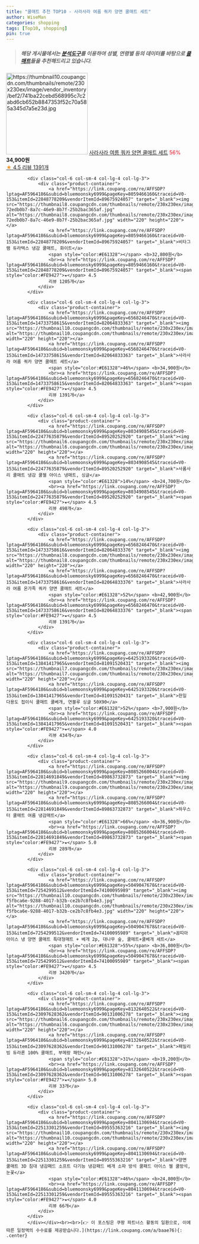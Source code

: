 ```yaml
---
title: "쿨매트 추천 TOP10 - 사라사라 여름 쿼카 양면 쿨매트 세트"
author: WiseMan
categories: shopping
tags: [Top10, shopping]
pin: true
---
```


> ##### 해당 게시물에서는 [**분석도구**](https://itemscout.io/)를 이용하여 **성별**, **연령별** 등의 데이터를 바탕으로 [**쿨매트**](https://link.coupang.com/a/baae76)들을 추천해드리고 있습니다.
<div class="container"><div class="row">
            <div class="col-6 col-sm-4 col-lg-4 col-lg-3">
                <div class="product-container">
                    <a href="https://link.coupang.com/re/AFFSDP?lptag=AF5964186&subid=bluemoonsky6999&pageKey=6568246470&traceid=V0-153&itemId=14733758615&vendorItemId=82064833363" target="_blank"><img src="https://thumbnail10.coupangcdn.com/thumbnails/remote/230x230ex/image/vendor_inventory/bef2/741ba22cebd568995c7c2abd6cb652b8847353f52c70a585a345d7a5e23d.jpg" alt="https://thumbnail10.coupangcdn.com/thumbnails/remote/230x230ex/image/vendor_inventory/bef2/741ba22cebd568995c7c2abd6cb652b8847353f52c70a585a345d7a5e23d.jpg" width="220" height="220"></a>
                    <a href="https://link.coupang.com/re/AFFSDP?lptag=AF5964186&subid=bluemoonsky6999&pageKey=6568246470&traceid=V0-153&itemId=14733758615&vendorItemId=82064833363" target="_blank">사라사라 여름 쿼카 양면 쿨매트 세트</a>
                    <span style="color:#E61328">56%</span> <b>34,900원</b>
                    <br><a href="https://link.coupang.com/re/AFFSDP?lptag=AF5964186&subid=bluemoonsky6999&pageKey=6568246470&traceid=V0-153&itemId=14733758615&vendorItemId=82064833363" target="_blank"><span style="color:#FE9427">★</span> 4.5
                    리뷰 1391개</a>
                </div>
            </div>
            
            <div class="col-6 col-sm-4 col-lg-4 col-lg-3">
                <div class="product-container">
                    <a href="https://link.coupang.com/re/AFFSDP?lptag=AF5964186&subid=bluemoonsky6999&pageKey=8059466160&traceid=V0-153&itemId=22848778209&vendorItemId=89675924057" target="_blank"><img src="https://thumbnail8.coupangcdn.com/thumbnails/remote/230x230ex/image/retail/images/1076256154144450-72edb0b7-8a7c-46e9-8b7f-25b2bac365af.jpg" alt="https://thumbnail8.coupangcdn.com/thumbnails/remote/230x230ex/image/retail/images/1076256154144450-72edb0b7-8a7c-46e9-8b7f-25b2bac365af.jpg" width="220" height="220"></a>
                    <a href="https://link.coupang.com/re/AFFSDP?lptag=AF5964186&subid=bluemoonsky6999&pageKey=8059466160&traceid=V0-153&itemId=22848778209&vendorItemId=89675924057" target="_blank">비타그램 듀라텍스 냉감 쿨매트, 화이트</a>
                    <span style="color:#E61328"></span> <b>32,800원</b>
                    <br><a href="https://link.coupang.com/re/AFFSDP?lptag=AF5964186&subid=bluemoonsky6999&pageKey=8059466160&traceid=V0-153&itemId=22848778209&vendorItemId=89675924057" target="_blank"><span style="color:#FE9427">★</span> 4.5
                    리뷰 1205개</a>
                </div>
            </div>
            
            <div class="col-6 col-sm-4 col-lg-4 col-lg-3">
                <div class="product-container">
                    <a href="https://link.coupang.com/re/AFFSDP?lptag=AF5964186&subid=bluemoonsky6999&pageKey=6568246470&traceid=V0-153&itemId=14733758615&vendorItemId=82064833363" target="_blank"><img src="https://thumbnail10.coupangcdn.com/thumbnails/remote/230x230ex/image/vendor_inventory/bef2/741ba22cebd568995c7c2abd6cb652b8847353f52c70a585a345d7a5e23d.jpg" alt="https://thumbnail10.coupangcdn.com/thumbnails/remote/230x230ex/image/vendor_inventory/bef2/741ba22cebd568995c7c2abd6cb652b8847353f52c70a585a345d7a5e23d.jpg" width="220" height="220"></a>
                    <a href="https://link.coupang.com/re/AFFSDP?lptag=AF5964186&subid=bluemoonsky6999&pageKey=6568246470&traceid=V0-153&itemId=14733758615&vendorItemId=82064833363" target="_blank">사라사라 여름 쿼카 양면 쿨매트 세트</a>
                    <span style="color:#E61328">46%</span> <b>34,900원</b>
                    <br><a href="https://link.coupang.com/re/AFFSDP?lptag=AF5964186&subid=bluemoonsky6999&pageKey=6568246470&traceid=V0-153&itemId=14733758615&vendorItemId=82064833363" target="_blank"><span style="color:#FE9427">★</span> 4.5
                    리뷰 1391개</a>
                </div>
            </div>
            
            <div class="col-6 col-sm-4 col-lg-4 col-lg-3">
                <div class="product-container">
                    <a href="https://link.coupang.com/re/AFFSDP?lptag=AF5964186&subid=bluemoonsky6999&pageKey=8034908545&traceid=V0-153&itemId=22477635879&vendorItemId=89520252920" target="_blank"><img src="https://thumbnail6.coupangcdn.com/thumbnails/remote/230x230ex/image/vendor_inventory/f845/514da878a7eb18dfc75330f72710dafb2108ef0e24450d3c637cf7838c96.png" alt="https://thumbnail6.coupangcdn.com/thumbnails/remote/230x230ex/image/vendor_inventory/f845/514da878a7eb18dfc75330f72710dafb2108ef0e24450d3c637cf7838c96.png" width="220" height="220"></a>
                    <a href="https://link.coupang.com/re/AFFSDP?lptag=AF5964186&subid=bluemoonsky6999&pageKey=8034908545&traceid=V0-153&itemId=22477635879&vendorItemId=89520252920" target="_blank">사롬사리 쿨매트 냉감 쿨젤 아이스 냉매트, 싱글</a>
                    <span style="color:#E61328">14%</span> <b>24,700원</b>
                    <br><a href="https://link.coupang.com/re/AFFSDP?lptag=AF5964186&subid=bluemoonsky6999&pageKey=8034908545&traceid=V0-153&itemId=22477635879&vendorItemId=89520252920" target="_blank"><span style="color:#FE9427">★</span> 4.5
                    리뷰 498개</a>
                </div>
            </div>
            
            <div class="col-6 col-sm-4 col-lg-4 col-lg-3">
                <div class="product-container">
                    <a href="https://link.coupang.com/re/AFFSDP?lptag=AF5964186&subid=bluemoonsky6999&pageKey=6568246470&traceid=V0-153&itemId=14733758616&vendorItemId=82064833376" target="_blank"><img src="https://thumbnail8.coupangcdn.com/thumbnails/remote/230x230ex/image/vendor_inventory/c470/9ecd4b591219fdf8b9bd5c14e6b964d9341a089efeb221ce665ef23db48f.jpg" alt="https://thumbnail8.coupangcdn.com/thumbnails/remote/230x230ex/image/vendor_inventory/c470/9ecd4b591219fdf8b9bd5c14e6b964d9341a089efeb221ce665ef23db48f.jpg" width="220" height="220"></a>
                    <a href="https://link.coupang.com/re/AFFSDP?lptag=AF5964186&subid=bluemoonsky6999&pageKey=6568246470&traceid=V0-153&itemId=14733758616&vendorItemId=82064833376" target="_blank">사라사라 여름 온가족 쿼카 양면 쿨매트 세트</a>
                    <span style="color:#E61328">52%</span> <b>42,900원</b>
                    <br><a href="https://link.coupang.com/re/AFFSDP?lptag=AF5964186&subid=bluemoonsky6999&pageKey=6568246470&traceid=V0-153&itemId=14733758616&vendorItemId=82064833376" target="_blank"><span style="color:#FE9427">★</span> 4.5
                    리뷰 1391개</a>
                </div>
            </div>
            
            <div class="col-6 col-sm-4 col-lg-4 col-lg-3">
                <div class="product-container">
                    <a href="https://link.coupang.com/re/AFFSDP?lptag=AF5964186&subid=bluemoonsky6999&pageKey=6425193320&traceid=V0-153&itemId=13841417965&vendorItemId=81091520431" target="_blank"><img src="https://thumbnail7.coupangcdn.com/thumbnails/remote/230x230ex/image/vendor_inventory/70cb/940f87c93d849a0df753f83e7eff2ea489ef3a42637882e727b993edef35.jpg" alt="https://thumbnail7.coupangcdn.com/thumbnails/remote/230x230ex/image/vendor_inventory/70cb/940f87c93d849a0df753f83e7eff2ea489ef3a42637882e727b993edef35.jpg" width="220" height="220"></a>
                    <a href="https://link.coupang.com/re/AFFSDP?lptag=AF5964186&subid=bluemoonsky6999&pageKey=6425193320&traceid=V0-153&itemId=13841417965&vendorItemId=81091520431" target="_blank">한일 다용도 접이식 쿨매트 쿨베개, 연블루 싱글 50X90</a>
                    <span style="color:#E61328">52%</span> <b>7,900원</b>
                    <br><a href="https://link.coupang.com/re/AFFSDP?lptag=AF5964186&subid=bluemoonsky6999&pageKey=6425193320&traceid=V0-153&itemId=13841417965&vendorItemId=81091520431" target="_blank"><span style="color:#FE9427">★</span> 4.0
                    리뷰 434개</a>
                </div>
            </div>
            
            <div class="col-6 col-sm-4 col-lg-4 col-lg-3">
                <div class="product-container">
                    <a href="https://link.coupang.com/re/AFFSDP?lptag=AF5964186&subid=bluemoonsky6999&pageKey=8085266004&traceid=V0-153&itemId=22814691849&vendorItemId=89863732873" target="_blank"><img src="https://thumbnail9.coupangcdn.com/thumbnails/remote/230x230ex/image/vendor_inventory/336a/31d23b4b20415fa40a01e099d3889f4e3a836272bd132045c6535b2e55d6.jpg" alt="https://thumbnail9.coupangcdn.com/thumbnails/remote/230x230ex/image/vendor_inventory/336a/31d23b4b20415fa40a01e099d3889f4e3a836272bd132045c6535b2e55d6.jpg" width="220" height="220"></a>
                    <a href="https://link.coupang.com/re/AFFSDP?lptag=AF5964186&subid=bluemoonsky6999&pageKey=8085266004&traceid=V0-153&itemId=22814691849&vendorItemId=89863732873" target="_blank">하우스터 쿨매트 여름 냉감매트</a>
                    <span style="color:#E61328">66%</span> <b>36,900원</b>
                    <br><a href="https://link.coupang.com/re/AFFSDP?lptag=AF5964186&subid=bluemoonsky6999&pageKey=8085266004&traceid=V0-153&itemId=22814691849&vendorItemId=89863732873" target="_blank"><span style="color:#FE9427">★</span> 5.0
                    리뷰 289개</a>
                </div>
            </div>
            
            <div class="col-6 col-sm-4 col-lg-4 col-lg-3">
                <div class="product-container">
                    <a href="https://link.coupang.com/re/AFFSDP?lptag=AF5964186&subid=bluemoonsky6999&pageKey=5049047678&traceid=V0-153&itemId=7254299512&vendorItemId=74100095989" target="_blank"><img src="https://thumbnail10.coupangcdn.com/thumbnails/remote/230x230ex/image/retail/images/615773340671773-f5fbca6e-9288-4017-b32b-ce2b7c8fb4e3.jpg" alt="https://thumbnail10.coupangcdn.com/thumbnails/remote/230x230ex/image/retail/images/615773340671773-f5fbca6e-9288-4017-b32b-ce2b7c8fb4e3.jpg" width="220" height="220"></a>
                    <a href="https://link.coupang.com/re/AFFSDP?lptag=AF5964186&subid=bluemoonsky6999&pageKey=5049047678&traceid=V0-153&itemId=7254299512&vendorItemId=74100095989" target="_blank">꼼띠아 아이스 냉 양면 쿨매트 특대형매트 + 베개 2p, 대나무 숲, 쿨매트+쿨베개 세트</a>
                    <span style="color:#E61328">55%</span> <b>36,800원</b>
                    <br><a href="https://link.coupang.com/re/AFFSDP?lptag=AF5964186&subid=bluemoonsky6999&pageKey=5049047678&traceid=V0-153&itemId=7254299512&vendorItemId=74100095989" target="_blank"><span style="color:#FE9427">★</span> 4.5
                    리뷰 3420개</a>
                </div>
            </div>
            
            <div class="col-6 col-sm-4 col-lg-4 col-lg-3">
                <div class="product-container">
                    <a href="https://link.coupang.com/re/AFFSDP?lptag=AF5964186&subid=bluemoonsky6999&pageKey=8132640522&traceid=V0-153&itemId=23097628362&vendorItemId=90131006278" target="_blank"><img src="https://thumbnail6.coupangcdn.com/thumbnails/remote/230x230ex/image/vendor_inventory/d789/a234374c553a99a726047c540ad2314a5ad5846c8491d6c61ffdaf05ed42.jpg" alt="https://thumbnail6.coupangcdn.com/thumbnails/remote/230x230ex/image/vendor_inventory/d789/a234374c553a99a726047c540ad2314a5ad5846c8491d6c61ffdaf05ed42.jpg" width="220" height="220"></a>
                    <a href="https://link.coupang.com/re/AFFSDP?lptag=AF5964186&subid=bluemoonsky6999&pageKey=8132640522&traceid=V0-153&itemId=23097628362&vendorItemId=90131006278" target="_blank">패밀리빙 듀라론 100% 쿨매트, 부메랑 패턴</a>
                    <span style="color:#E61328">31%</span> <b>19,200원</b>
                    <br><a href="https://link.coupang.com/re/AFFSDP?lptag=AF5964186&subid=bluemoonsky6999&pageKey=8132640522&traceid=V0-153&itemId=23097628362&vendorItemId=90131006278" target="_blank"><span style="color:#FE9427">★</span> 5.0
                    리뷰 33개</a>
                </div>
            </div>
            
            <div class="col-6 col-sm-4 col-lg-4 col-lg-3">
                <div class="product-container">
                    <a href="https://link.coupang.com/re/AFFSDP?lptag=AF5964186&subid=bluemoonsky6999&pageKey=8041130694&traceid=V0-153&itemId=22513301259&vendorItemId=89555363216" target="_blank"><img src="https://thumbnail10.coupangcdn.com/thumbnails/remote/230x230ex/image/vendor_inventory/2e63/2568d784cd8933f19c50f5200e3b02e62269a2e6789bcec0bbd053a8d85c.jpg" alt="https://thumbnail10.coupangcdn.com/thumbnails/remote/230x230ex/image/vendor_inventory/2e63/2568d784cd8933f19c50f5200e3b02e62269a2e6789bcec0bbd053a8d85c.jpg" width="220" height="220"></a>
                    <a href="https://link.coupang.com/re/AFFSDP?lptag=AF5964186&subid=bluemoonsky6999&pageKey=8041130694&traceid=V0-153&itemId=22513301259&vendorItemId=89555363216" target="_blank">양면 쿨매트 3D 침대 냉감패드 소프트 다기능 냉감패드 베개 소파 방석 쿨패드 아이스 젤 쿨방석, 눈꽃</a>
                    <span style="color:#E61328">46%</span> <b>24,800원</b>
                    <br><a href="https://link.coupang.com/re/AFFSDP?lptag=AF5964186&subid=bluemoonsky6999&pageKey=8041130694&traceid=V0-153&itemId=22513301259&vendorItemId=89555363216" target="_blank"><span style="color:#FE9427">★</span> 4.0
                    리뷰 66개</a>
                </div>
            </div>
            </div></div><br><br>[👉 이 포스팅은 쿠팡 파트너스 활동의 일환으로, 이에 따른 일정액의 수수료를 제공받습니다.](https://link.coupang.com/a/baae76){: .center}